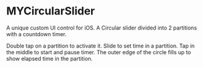 MYCircularSlider
================

A unique custom UI control for iOS. A Circular slider divided into 2 partitions with a countdown timer.

Double tap on a partition to activate it. Slide to set time in a partition. Tap in the middle to start and pause timer. The outer edge of the circle fills up to show elapsed time in the partition.
